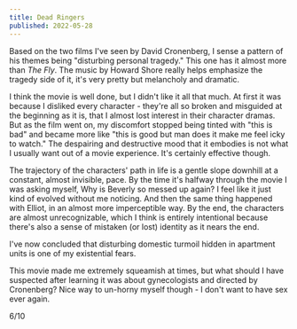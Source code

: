```yaml
---
title: Dead Ringers
published: 2022-05-28
---
```


Based on the two films I've seen by David Cronenberg, I sense a pattern of his themes being "disturbing personal tragedy." This one has it almost more than _The Fly_. The music by Howard Shore really helps emphasize the tragedy side of it, it's very pretty but melancholy and dramatic.

I think the movie is well done, but I didn't like it all that much. At first it was because I disliked every character - they're all so broken and misguided at the beginning as it is, that I almost lost interest in their character dramas. But as the film went on, my discomfort stopped being tinted with "this is bad" and became more like "this is good but man does it make me feel icky to watch." The despairing and destructive mood that it embodies is not what I usually want out of a movie experience. It's certainly effective though.

The trajectory of the characters' path in life is a gentle slope downhill at a constant, almost invisible, pace. By the time it's halfway through the movie I was asking myself, Why is Beverly so messed up again? I feel like it just kind of evolved without me noticing. And then the same thing happened with Elliot, in an almost more imperceptible way. By the end, the characters are almost unrecognizable, which I think is entirely intentional because there's also a sense of mistaken (or lost) identity as it nears the end.

I've now concluded that disturbing domestic turmoil hidden in apartment units is one of my existential fears.

This movie made me extremely squeamish at times, but what should I have suspected after learning it was about gynecologists and directed by Cronenberg? Nice way to un-horny myself though - I don't want to have sex ever again.

6/10
